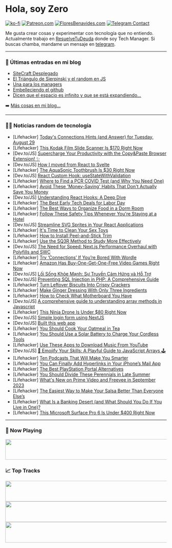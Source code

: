 # Hola, soy Zero

[![ko-fi](https://ko-fi.com/img/githubbutton_sm.svg)](https://ko-fi.com/J3J4N0LUK)
[![Patreon.com](https://img.shields.io/endpoint.svg?url=https%3A%2F%2Fshieldsio-patreon.vercel.app%2Fapi%3Fusername%3Dzerodragon%26type%3Dpatrons&style=for-the-badge)](https://patreon.com/zerodragon)
[![FloresBenavides.com](https://img.shields.io/website?down_message=oops&label=MiBlog&style=for-the-badge&up_message=online&url=https%3A%2F%2Ffloresbenavides.com)](https://floresbenavides.com)
[![Telegram Contact](https://img.shields.io/badge/escr%C3%ADbeme-ZeroDragon-%2326A5E4?style=for-the-badge&logo=telegram)](https://t.me/zerodragon)

Me gusta crear cosas y experimentar con tecnología que no entiendo.
Actualmente trabajo en [ResuelveTuDeuda](http://github.com/resuelve) donde soy Tech Manager.
Si buscas chamba, mandame un mensaje en [telegram](https://t.me/zerodragon).

---

### 📕 Últimas entradas en mi blog
<!-- BLOG-POST-LIST:START -->
- [SiteCraft Desplegado](https://floresbenavides.com/sitecraft-desplegado/)
- [El Triángulo de Sierpinski y el random en JS](https://floresbenavides.com/el-triangulo-de-sierpinski-y-el-random-en-js/)
- [Una para los managers](https://floresbenavides.com/una-para-los-managers/)
- [Embelleciendo el github](https://floresbenavides.com/embelleciendo-el-github/)
- [Dicen que el espacio es infinito y que se está expandiendo…](https://floresbenavides.com/dicen-que-el-espacio-es-infinito-y-que-se-esta-expandiendo/)
<!-- BLOG-POST-LIST:END -->

➡️ [Más cosas en mi blog...](https://floresbenavides.com)

---

### 👨‍💻 Noticias random de tecnología
<!-- TECH-POSTS:START -->
- [Lifehacker] [Today&#39;s Connections Hints &lpar;and Answer&rpar; for Tuesday, August 29](https://lifehacker.com/connections-answer-today-august-29-2023-1850780572?utm_source=regular)
- [Lifehacker] [This Kodak Film Slide Scanner Is $170 Right Now](https://lifehacker.com/this-kodak-film-slide-scanner-is-170-right-now-1850768552?utm_source=regular)
- [Dev.to/JS] [Supercharge Your Productivity with the Copy&amp;Paste Browser Extension! ✨](https://dev.to/nopass0/supercharge-your-productivity-with-the-copypaste-browser-extension-4ihj)
- [Dev.to/JS] [How I moved from React to Svelte](https://dev.to/kedzior_io/how-i-moved-from-react-to-svelte-gdi)
- [Lifehacker] [The AquaSonic Toothbrush Is $30 Right Now](https://lifehacker.com/the-aquasonic-toothbrush-is-30-right-now-1850770852?utm_source=regular)
- [Dev.to/JS] [React Custom Hook: useStateWithValidation](https://dev.to/sergeyleschev/react-custom-hook-usestatewithvalidation-1813)
- [Lifehacker] [Where to Find a PCR COVID Test &lpar;and Why You Need One&rpar;](https://lifehacker.com/where-to-find-a-pcr-covid-test-and-why-you-need-one-1850779459?utm_source=regular)
- [Lifehacker] [Avoid These &#39;Money-Saving&#39; Habits That Don&#39;t Actually Save You Money](https://lifehacker.com/avoid-these-money-saving-habits-that-dont-actually-save-1850779247?utm_source=regular)
- [Dev.to/JS] [Understanding React Hooks: A Deep Dive](https://dev.to/cybermaxi7/understanding-react-hooks-a-deep-dive-1jai)
- [Lifehacker] [The Best Early Tech Deals for Labor Day](https://lifehacker.com/the-best-labor-day-tech-deals-you-can-get-early-1850764868?utm_source=regular)
- [Lifehacker] [The Best Ways to Organize Food in a Dorm Room](https://lifehacker.com/the-best-ways-to-organize-food-in-a-dorm-room-1850780610?utm_source=regular)
- [Lifehacker] [Follow These Safety Tips Whenever You&#39;re Staying at a Hotel](https://lifehacker.com/follow-these-safety-tips-whenever-youre-staying-at-a-ho-1850780570?utm_source=regular)
- [Dev.to/JS] [Streamline SVG Sprites in Your React Applications](https://dev.to/simprl/streamline-svg-sprites-in-your-react-applications-37c)
- [Lifehacker] [It&#39;s Time to Clean Your Sex Toys](https://lifehacker.com/how-to-clean-your-sex-toys-1848691835?utm_source=regular)
- [Lifehacker] [How to Install Peel-and-Stick Trim](https://lifehacker.com/how-to-install-peel-and-stick-trim-1850779445?utm_source=regular)
- [Lifehacker] [Use the SQ3R Method to Study More Effectively](https://lifehacker.com/use-the-sq3r-method-to-study-more-effectively-1850780175?utm_source=regular)
- [Dev.to/JS] [The Need for Speed: Next.js Performance Overhaul with Polyfills and SWC](https://dev.to/kanav/the-need-for-speed-nextjs-performance-overhaul-with-polyfills-and-swc-49g4)
- [Lifehacker] [Try ‘Connections’ If You’re Bored With Wordle](https://lifehacker.com/how-to-play-connections-1850534478?utm_source=regular)
- [Lifehacker] [Amazon Has Buy-One-Get-One-Free Video Games Right Now](https://lifehacker.com/amazon-has-buy-one-get-one-free-video-games-right-now-1850780431?utm_source=regular)
- [Dev.to/JS] [Lối Sống Khỏe Mạnh: Sự Truyền Cảm Hứng và Hỗ Trợ](https://dev.to/emeovat/loi-song-khoe-manh-su-truyen-cam-hung-va-ho-tro-3amm)
- [Dev.to/JS] [Preventing SQL Injection in PHP: A Comprehensive Guide](https://dev.to/iamcymentho/preventing-sql-injection-in-php-a-comprehensive-guide-1l)
- [Lifehacker] [Turn Leftover Biscuits Into Crispy Crackers](https://lifehacker.com/turn-leftover-biscuits-into-crispy-crackers-1850779992?utm_source=regular)
- [Lifehacker] [Make Ginger Dressing With Only Three Ingredients](https://lifehacker.com/this-ginger-dressing-tastes-exactly-like-it-came-from-a-1827997044?utm_source=regular)
- [Lifehacker] [How to Check What Motherboard You Have](https://lifehacker.com/how-to-check-what-motherboard-you-have-1850776539?utm_source=regular)
- [Dev.to/JS] [A comprehensive guide to understanding array methods in Javascript](https://dev.to/isreal/a-comprehensive-guide-to-understanding-array-methods-in-javascript-lgd)
- [Lifehacker] [This Ninja Drone Is Under $80 Right Now](https://lifehacker.com/this-ninja-drone-is-under-80-right-now-1850770873?utm_source=regular)
- [Dev.to/JS] [Simple login form using NextJS](https://dev.to/kssaiteja/simple-login-form-using-nextjs-1hdg)
- [Dev.to/JS] [Built this web app](https://dev.to/18xdeveloper/built-this-web-app-3122)
- [Lifehacker] [You Should Cook Your Oatmeal in Tea](https://lifehacker.com/you-should-cook-oatmeal-in-your-morning-cup-of-tea-1849631713?utm_source=regular)
- [Lifehacker] [You Should Use a Solar Battery to Charge Your Cordless Tools](https://lifehacker.com/you-should-use-a-solar-battery-to-charge-your-cordless-1850779413?utm_source=regular)
- [Lifehacker] [Use These Apps to Download Music From YouTube](https://lifehacker.com/how-to-download-music-from-youtube-1850779521?utm_source=regular)
- [Dev.to/JS] [🌟 Emojify Your Skills: A Playful Guide to JavaScript Arrays 🕹️](https://dev.to/mike-at-redspace/emojify-your-array-skills-mastering-javascript-methods-3ga9)
- [Lifehacker] [Ten Podcasts That Will Make You Smarter](https://lifehacker.com/podcasts-that-will-make-you-smarter-1850777961?utm_source=regular)
- [Lifehacker] [You Can Finally Add Hyperlinks in Your iPhone’s Mail App](https://lifehacker.com/you-can-finally-add-hyperlinks-in-your-iphone-s-mail-ap-1850779455?utm_source=regular)
- [Lifehacker] [The Best PlayStation Portal Alternatives](https://lifehacker.com/best-playstation-portal-alternatives-1850779462?utm_source=regular)
- [Lifehacker] [You Should Divide These Perennials in Late Summer](https://lifehacker.com/you-should-divide-these-perennials-in-late-summer-1850779259?utm_source=regular)
- [Lifehacker] [What&#39;s New on Prime Video and Freevee in September 2023](https://lifehacker.com/whats-new-on-prime-video-and-freevee-in-september-2023-1850779156?utm_source=regular)
- [Lifehacker] [The Easiest Way to Make Your Salsa Better Than Everyone Else’s](https://lifehacker.com/the-easiest-way-to-make-your-salsa-better-than-everyone-1850775271?utm_source=regular)
- [Lifehacker] [What Is a Banking Desert &lpar;and What Should You Do If You Live in One&rpar;?](https://lifehacker.com/what-is-a-banking-desert-and-what-should-you-do-if-you-1850774640?utm_source=regular)
- [Lifehacker] [This Microsoft Surface Pro 6 Is Under $400 Right Now](https://lifehacker.com/this-microsoft-surface-pro-6-is-under-400-right-now-1850776714?utm_source=regular)<!-- TECH-POSTS:END -->

---

### 🎵 Now Playing
<a href="https://spotify-now-playing-dun.vercel.app/now-playing?open"><img src="https://spotify-now-playing-dun.vercel.app/now-playing" width="540" height="64"></a>

### 📈 Top Tracks
<a href="https://spotify-now-playing-dun.vercel.app/top-tracks?i=1&open"><img src="https://spotify-now-playing-dun.vercel.app/top-tracks?i=1" width="540" height="64"></a>
<a href="https://spotify-now-playing-dun.vercel.app/top-tracks?i=2&open"><img src="https://spotify-now-playing-dun.vercel.app/top-tracks?i=2" width="540" height="64"></a>
<a href="https://spotify-now-playing-dun.vercel.app/top-tracks?i=3&open"><img src="https://spotify-now-playing-dun.vercel.app/top-tracks?i=3" width="540" height="64"></a>
